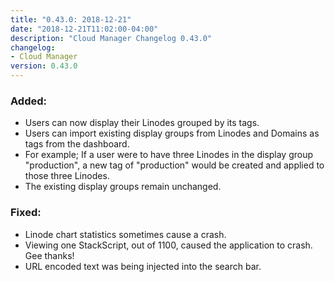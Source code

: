 ```yaml
---
title: "0.43.0: 2018-12-21"
date: "2018-12-21T11:02:00-04:00"
description: "Cloud Manager Changelog 0.43.0"
changelog:
- Cloud Manager
version: 0.43.0
---
```

### Added:
* Users can now display their Linodes grouped by its tags.
* Users can import existing display groups from Linodes and Domains as tags from the dashboard.
 * For example; If a user were to have three Linodes in the display group "production", a new tag
 of "production" would be created and applied to those three Linodes.
 * The existing display groups remain unchanged.

### Fixed:
* Linode chart statistics sometimes cause a crash.
* Viewing one StackScript, out of 1100, caused the application to crash. Gee thanks!
* URL encoded text was being injected into the search bar.
